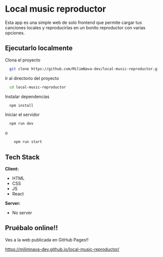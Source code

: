 
# Local music reproductor

Esta app es una simple web de solo frontend que permite cargar tus canciones locales y reproducirlas en un bonito reproductor con varias opciones.
## Ejecutarlo localmente

Clona el proyecto

```bash
  git clone https://github.com/MilimNava-dev/local-music-reproductor.git
```

Ir al directorio del proyecto

```bash
  cd local-music-reproductor
```

Instalar dependencias

```bash
  npm install
```

Iniciar el servidor

```bash
  npm run dev
```
o

```bash
    npm run start
```


## Tech Stack

**Client:** 
- HTML
- CSS
- JS
- React

**Server:**
- No server

## Pruébalo online!!

Ves a la web publicada en GitHub Pages!!

https://milimnava-dev.github.io/local-music-reproductor/
